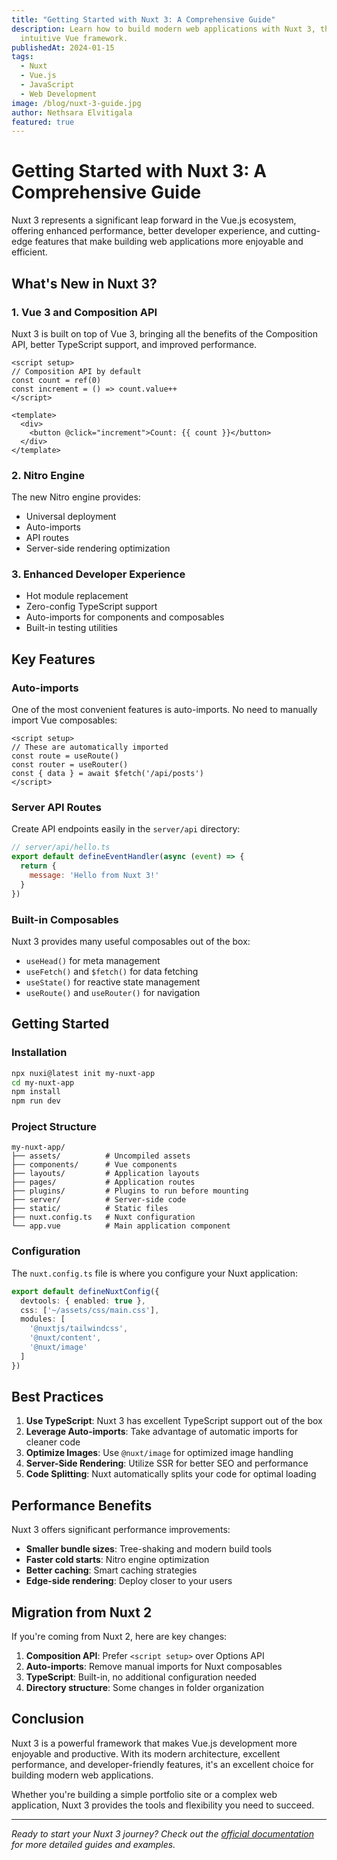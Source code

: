 ```yaml
---
title: "Getting Started with Nuxt 3: A Comprehensive Guide"
description: Learn how to build modern web applications with Nuxt 3, the
  intuitive Vue framework.
publishedAt: 2024-01-15
tags:
  - Nuxt
  - Vue.js
  - JavaScript
  - Web Development
image: /blog/nuxt-3-guide.jpg
author: Nethsara Elvitigala
featured: true
---
```


# Getting Started with Nuxt 3: A Comprehensive Guide

Nuxt 3 represents a significant leap forward in the Vue.js ecosystem, offering enhanced performance, better developer experience, and cutting-edge features that make building web applications more enjoyable and efficient.

## What's New in Nuxt 3?

### 1. Vue 3 and Composition API

Nuxt 3 is built on top of Vue 3, bringing all the benefits of the Composition API, better TypeScript support, and improved performance.

```vue
<script setup>
// Composition API by default
const count = ref(0)
const increment = () => count.value++
</script>

<template>
  <div>
    <button @click="increment">Count: {{ count }}</button>
  </div>
</template>
```

### 2. Nitro Engine

The new Nitro engine provides:

- Universal deployment
- Auto-imports
- API routes
- Server-side rendering optimization

### 3. Enhanced Developer Experience

- Hot module replacement
- Zero-config TypeScript support
- Auto-imports for components and composables
- Built-in testing utilities

## Key Features

### Auto-imports

One of the most convenient features is auto-imports. No need to manually import Vue composables:

```vue
<script setup>
// These are automatically imported
const route = useRoute()
const router = useRouter()
const { data } = await $fetch('/api/posts')
</script>
```

### Server API Routes

Create API endpoints easily in the `server/api` directory:

```javascript
// server/api/hello.ts
export default defineEventHandler(async (event) => {
  return {
    message: 'Hello from Nuxt 3!'
  }
})
```

### Built-in Composables

Nuxt 3 provides many useful composables out of the box:

- `useHead()` for meta management
- `useFetch()` and `$fetch()` for data fetching
- `useState()` for reactive state management
- `useRoute()` and `useRouter()` for navigation

## Getting Started

### Installation

```bash
npx nuxi@latest init my-nuxt-app
cd my-nuxt-app
npm install
npm run dev
```

### Project Structure

```text
my-nuxt-app/
├── assets/          # Uncompiled assets
├── components/      # Vue components
├── layouts/         # Application layouts
├── pages/           # Application routes
├── plugins/         # Plugins to run before mounting
├── server/          # Server-side code
├── static/          # Static files
├── nuxt.config.ts   # Nuxt configuration
└── app.vue          # Main application component
```

### Configuration

The `nuxt.config.ts` file is where you configure your Nuxt application:

```typescript
export default defineNuxtConfig({
  devtools: { enabled: true },
  css: ['~/assets/css/main.css'],
  modules: [
    '@nuxtjs/tailwindcss',
    '@nuxt/content',
    '@nuxt/image'
  ]
})
```

## Best Practices

1. **Use TypeScript**: Nuxt 3 has excellent TypeScript support out of the box
2. **Leverage Auto-imports**: Take advantage of automatic imports for cleaner code
3. **Optimize Images**: Use `@nuxt/image` for optimized image handling
4. **Server-Side Rendering**: Utilize SSR for better SEO and performance
5. **Code Splitting**: Nuxt automatically splits your code for optimal loading

## Performance Benefits

Nuxt 3 offers significant performance improvements:

- **Smaller bundle sizes**: Tree-shaking and modern build tools
- **Faster cold starts**: Nitro engine optimization
- **Better caching**: Smart caching strategies
- **Edge-side rendering**: Deploy closer to your users

## Migration from Nuxt 2

If you're coming from Nuxt 2, here are key changes:

1. **Composition API**: Prefer `<script setup>` over Options API
2. **Auto-imports**: Remove manual imports for Nuxt composables
3. **TypeScript**: Built-in, no additional configuration needed
4. **Directory structure**: Some changes in folder organization

## Conclusion

Nuxt 3 is a powerful framework that makes Vue.js development more enjoyable and productive. With its modern architecture, excellent performance, and developer-friendly features, it's an excellent choice for building modern web applications.

Whether you're building a simple portfolio site or a complex web application, Nuxt 3 provides the tools and flexibility you need to succeed.

---

*Ready to start your Nuxt 3 journey? Check out the [official documentation](https://nuxt.com) for more detailed guides and examples.*
